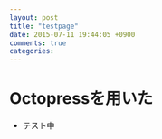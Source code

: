 ```yaml
---
layout: post
title: "testpage"
date: 2015-07-11 19:44:05 +0900
comments: true
categories: 
---
```

# Octopressを用いた
* テスト中
